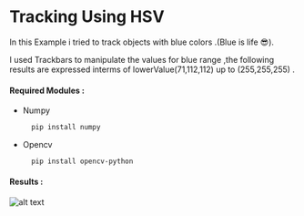 # Tracking Using HSV 
In this Example i tried to track objects with blue colors .(Blue is life :sunglasses:).

I used Trackbars to manipulate the values for blue range ,the following results are expressed interms of lowerValue(71,112,112) up to (255,255,255) .
#### Required Modules :
  - Numpy   
    ```bash
      pip install numpy
    ```
  - Opencv   
    ```bash
      pip install opencv-python
    ```
#### Results : 
  ![alt text](https://github.com/moadmmh/Python-Heaven/blob/master/Object_Tracking/Tracking_Using_HSV/HSV_Results.PNG)
  
